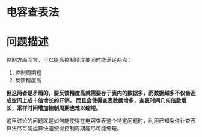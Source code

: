 电容查表法
======
# 问题描述
控制方面而言，可以提高控制精度要同时能满足两点：
1) 控制周期短
2) 反馈精度高

**但这两者是矛盾的，要反馈精度高就需要存于表内的数据多，而数据越多不仅会造成空间上成十倍增长的开销，
而且会使得查表数据增多，查表时间几何倍数增长，采样时间增加控制周期也难以缩短。**

这里讨论的问题就是如何能使得在电容查表这个特定问题时，利用已知条件让查表算法尽可能运算快速使得控制周期能尽可能缩短。